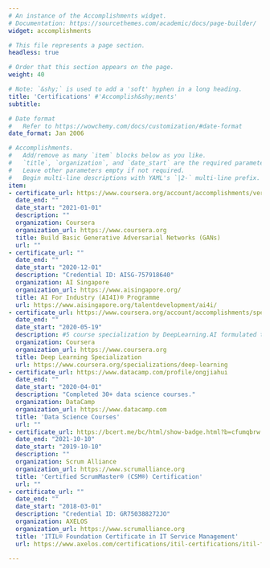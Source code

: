 ```yaml
---
# An instance of the Accomplishments widget.
# Documentation: https://sourcethemes.com/academic/docs/page-builder/
widget: accomplishments

# This file represents a page section.
headless: true

# Order that this section appears on the page.
weight: 40

# Note: `&shy;` is used to add a 'soft' hyphen in a long heading.
title: 'Certifications' #'Accomplish&shy;ments'
subtitle:

# Date format
#   Refer to https://wowchemy.com/docs/customization/#date-format
date_format: Jan 2006

# Accomplishments.
#   Add/remove as many `item` blocks below as you like.
#   `title`, `organization`, and `date_start` are the required parameters.
#   Leave other parameters empty if not required.
#   Begin multi-line descriptions with YAML's `|2-` multi-line prefix.
item:
- certificate_url: https://www.coursera.org/account/accomplishments/verify/LN4ZBSWE7QJS
  date_end: ""
  date_start: "2021-01-01"
  description: ""
  organization: Coursera
  organization_url: https://www.coursera.org
  title: Build Basic Generative Adversarial Networks (GANs)
  url: ""
- certificate_url: ""
  date_end: ""
  date_start: "2020-12-01"
  description: "Credential ID: AISG-757918640"
  organization: AI Singapore
  organization_url: https://www.aisingapore.org/
  title: AI For Industry (AI4I)® Programme
  url: https://www.aisingapore.org/talentdevelopment/ai4i/
- certificate_url: https://www.coursera.org/account/accomplishments/specialization/JC8TXNYEPYRF
  date_end: ""
  date_start: "2020-05-19"
  description: #5 course specialization by DeepLearning.AI formulated to .
  organization: Coursera
  organization_url: https://www.coursera.org
  title: Deep Learning Specialization
  url: https://www.coursera.org/specializations/deep-learning
- certificate_url: https://www.datacamp.com/profile/ongjiahui
  date_end: ""
  date_start: "2020-04-01"
  description: "Completed 30+ data science courses."
  organization: DataCamp
  organization_url: https://www.datacamp.com
  title: 'Data Science Courses'
  url: ""
- certificate_url: https://bcert.me/bc/html/show-badge.html?b=cfumqbrw
  date_end: "2021-10-10"
  date_start: "2019-10-10"
  description: ""
  organization: Scrum Alliance
  organization_url: https://www.scrumalliance.org
  title: 'Certified ScrumMaster® (CSM®) Certification'
  url: ""
- certificate_url: ""
  date_end: ""
  date_start: "2018-03-01"
  description: "Credential ID: GR750388272JO"
  organization: AXELOS
  organization_url: https://www.scrumalliance.org
  title: 'ITIL® Foundation Certificate in IT Service Management'
  url: https://www.axelos.com/certifications/itil-certifications/itil-foundation

---
```

